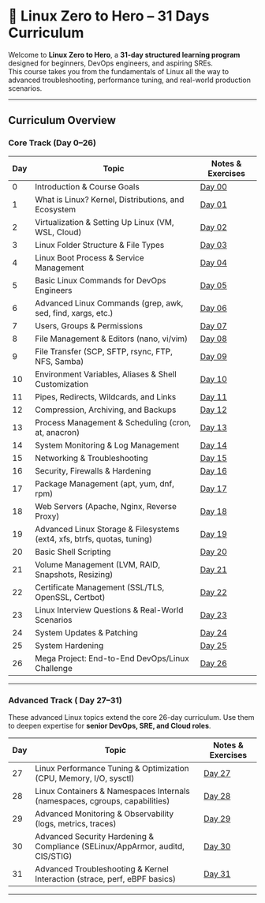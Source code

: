 # 🐧 Linux Zero to Hero – 31 Days Curriculum

Welcome to **Linux Zero to Hero**, a **31-day structured learning program** designed for beginners, DevOps engineers, and aspiring SREs.  
This course takes you from the fundamentals of Linux all the way to advanced troubleshooting, performance tuning, and real-world production scenarios.

---

## Curriculum Overview

### Core Track (Day 0–26)

| Day | Topic | Notes & Exercises |
|-----|-------|------------------|
| 0   | Introduction & Course Goals | [Day 00](Day00/) |
| 1   | What is Linux? Kernel, Distributions, and Ecosystem | [Day 01](Day01/) |
| 2   | Virtualization & Setting Up Linux (VM, WSL, Cloud) | [Day 02](Day02/) |
| 3   | Linux Folder Structure & File Types | [Day 03](Day03/) |
| 4   | Linux Boot Process & Service Management | [Day 04](Day04/) |
| 5   | Basic Linux Commands for DevOps Engineers | [Day 05](Day05/) |
| 6   | Advanced Linux Commands (grep, awk, sed, find, xargs, etc.) | [Day 06](Day06/) |
| 7   | Users, Groups & Permissions | [Day 07](Day07/) |
| 8   | File Management & Editors (nano, vi/vim) | [Day 08](Day08/) |
| 9   | File Transfer (SCP, SFTP, rsync, FTP, NFS, Samba) | [Day 09](Day09/) |
| 10  | Environment Variables, Aliases & Shell Customization | [Day 10](Day10/) |
| 11  | Pipes, Redirects, Wildcards, and Links | [Day 11](Day11/) |
| 12  | Compression, Archiving, and Backups | [Day 12](Day12/) |
| 13  | Process Management & Scheduling (cron, at, anacron) | [Day 13](Day13/) |
| 14  | System Monitoring & Log Management | [Day 14](Day14/) |
| 15  | Networking & Troubleshooting | [Day 15](Day15/) |
| 16  | Security, Firewalls & Hardening | [Day 16](Day16/) |
| 17  | Package Management (apt, yum, dnf, rpm) | [Day 17](Day17/) |
| 18  | Web Servers (Apache, Nginx, Reverse Proxy) | [Day 18](Day18/) |
| 19  | Advanced Linux Storage & Filesystems (ext4, xfs, btrfs, quotas, tuning) | [Day 19](Day19/) |
| 20  | Basic Shell Scripting | [Day 20](Day20/) |
| 21  | Volume Management (LVM, RAID, Snapshots, Resizing) | [Day 21](Day21/) |
| 22  | Certificate Management (SSL/TLS, OpenSSL, Certbot) | [Day 22](Day22/) |
| 23  | Linux Interview Questions & Real-World Scenarios | [Day 23](Day23/) |
| 24  | System Updates & Patching | [Day 24](Day24/) |
| 25  | System Hardening | [Day 25](Day25/) |
| 26  | Mega Project: End-to-End DevOps/Linux Challenge | [Day 26](Day26/) |

---

### Advanced Track ( Day 27–31)

These advanced Linux topics extend the core 26-day curriculum. Use them to deepen expertise for **senior DevOps, SRE, and Cloud roles**.

| Day | Topic | Notes & Exercises |
|-----|-------|------------------|
| 27  | Linux Performance Tuning & Optimization (CPU, Memory, I/O, sysctl) | [Day 27](Day27/) |
| 28  | Linux Containers & Namespaces Internals (namespaces, cgroups, capabilities) | [Day 28](Day28/) |
| 29  | Advanced Monitoring & Observability (logs, metrics, traces) | [Day 29](Day29/) |
| 30  | Advanced Security Hardening & Compliance (SELinux/AppArmor, auditd, CIS/STIG) | [Day 30](Day30/) |
| 31  | Advanced Troubleshooting & Kernel Interaction (strace, perf, eBPF basics) | [Day 31](Day31/) |

---

